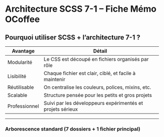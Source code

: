 # Architecture SCSS 7-1 – Fiche Mémo OCoffee

## Pourquoi utiliser SCSS + l’architecture 7-1 ?

| Avantage      | Détail                                                     |
| ------------- | ---------------------------------------------------------- |
| Modularité    | Le CSS est découpé en fichiers organisés par rôle          |
| Lisibilité    | Chaque fichier est clair, ciblé, et facile à maintenir     |
| Réutilisable  | On centralise les couleurs, polices, mixins, etc.          |
| Scalable      | Structure pensée pour les petits et gros projets           |
| Professionnel | Suivi par les développeurs expérimentés et projets sérieux |

---

### Arborescence standard (7 dossiers + 1 fichier principal)
